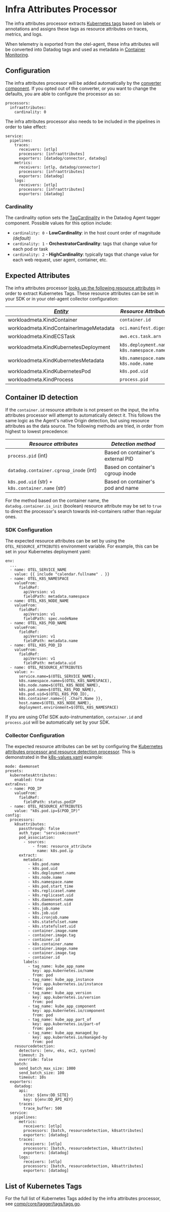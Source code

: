 # Infra Attributes Processor

The infra attributes processor extracts [Kubernetes tags](https://docs.datadoghq.com/containers/kubernetes/tag/?tab=datadogoperator#out-of-the-box-tags) based on labels or annotations and assigns these tags as resource attributes on traces, metrics, and logs.

When telemetry is exported from the otel-agent, these infra attributes will be converted into Datadog tags and used as metadata in [Container Monitoring](https://docs.datadoghq.com/containers/).

## Configuration

The infra attributes processor will be added automatically by the [converter component](../../../../converter/README.md). If you opted out of the converter, or you want to change the defaults, you are able to configure the processor as so:
```
processors:
  infraattributes:
    cardinality: 0
```

The infra attributes processor also needs to be included in the pipelines in order to take effect:
```
service:
  pipelines:
    traces:
      receivers: [otlp]
      processors: [infraattributes]
      exporters: [datadog/connector, datadog]
    metrics:
      receivers: [otlp, datadog/connector]
      processors: [infraattributes]
      exporters: [datadog]
    logs:
      receivers: [otlp]
      processors: [infraattributes]
      exporters: [datadog]
```

### Cardinality
The cardinality option sets the [TagCardinality](../../../../../../comp/core/tagger/README.md#tagcardinality) in the Datadog Agent tagger component. Possible values for this option include:
* `cardinality: 0` - **LowCardinality**: in the host count order of magnitude *(default)*
* `cardinality: 1` - **OrchestratorCardinality**: tags that change value for each pod or task
* `cardinality: 2` - **HighCardinality**: typically tags that change value for each web request, user agent, container, etc.

## Expected Attributes

The infra attributes processor [looks up the following resource attributes](https://github.com/DataDog/datadog-agent/blob/a7e58c617398e40e4d9f730f855b5bda963f3d42/comp/otelcol/otlp/components/processor/infraattributesprocessor/common.go#L90-L125) in order to extract Kubernetes Tags. These resource attributes can be set in your SDK or in your otel-agent collector configuration:

| *[Entity](../../../../../../comp/core/tagger/README.md#entity-ids)*  | *Resource Attributes*                       |
|----------------------------------------------------------------------|---------------------------------------------|
| workloadmeta.KindContainer                                           | `container.id`                              |
| workloadmeta.KindContainerImageMetadata                              | `oci.manifest.digest`                        |
| workloadmeta.KindECSTask                                             | `aws.ecs.task.arn`                          |
| workloadmeta.KindKubernetesDeployment                                | `k8s.deployment.name`, `k8s.namespace.name` |
| workloadmeta.KindKubernetesMetadata                                  | `k8s.namespace.name`, `k8s.node.name`       |
| workloadmeta.KindKubernetesPod                                       | `k8s.pod.uid`                               |
| workloadmeta.KindProcess                                             | `process.pid`                               |

## Container ID detection

If the `container.id` resource attribute is not present on the input, the infra attributes processor will attempt to automatically
detect it. This follows the same logic as the Agent's native Origin detection, but using resource attributes as the data source.
The following methods are tried, in order from highest to lowest precedence:

| *Resource attributes*                            | *Detection method*                |
|--------------------------------------------------|-----------------------------------|
| `process.pid` (int)                              | Based on container's external PID |
| `datadog.container.cgroup_inode` (int)           | Based on container's cgroup inode |
| `k8s.pod.uid` (str) + `k8s.container.name` (str) | Based on container's pod and name |

For the method based on the container name, the `datadog.container.is_init` (boolean) resource attribute may be set to `true` to
direct the processor's search towards init-containers rather than regular ones.

### SDK Configuration

The expected resource attributes can be set by using the `OTEL_RESOURCE_ATTRIBUTES` environment variable. For example, this can be set in your Kubernetes deployment yaml:
```
env:
  ...
  - name: OTEL_SERVICE_NAME
    value: {{ include "calendar.fullname" . }}
  - name: OTEL_K8S_NAMESPACE
    valueFrom:
      fieldRef:
        apiVersion: v1
        fieldPath: metadata.namespace
  - name: OTEL_K8S_NODE_NAME
    valueFrom:
      fieldRef:
        apiVersion: v1
        fieldPath: spec.nodeName
  - name: OTEL_K8S_POD_NAME
    valueFrom:
      fieldRef:
        apiVersion: v1
        fieldPath: metadata.name
  - name: OTEL_K8S_POD_ID
    valueFrom:
      fieldRef:
        apiVersion: v1
        fieldPath: metadata.uid
  - name: OTEL_RESOURCE_ATTRIBUTES
    value: >-
      service.name=$(OTEL_SERVICE_NAME),
      k8s.namespace.name=$(OTEL_K8S_NAMESPACE),
      k8s.node.name=$(OTEL_K8S_NODE_NAME),
      k8s.pod.name=$(OTEL_K8S_POD_NAME),
      k8s.pod.uid=$(OTEL_K8S_POD_ID),
      k8s.container.name={{ .Chart.Name }},
      host.name=$(OTEL_K8S_NODE_NAME),
      deployment.environment=$(OTEL_K8S_NAMESPACE)
```

If you are using OTel SDK auto-instrumentation, `container.id` and `process.pid` will be automatically set by your SDK.

### Collector Configuration

The expected resource attributes can be set by configuring the [Kubernetes attributes processor and resource detection processor](https://docs.datadoghq.com/opentelemetry/collector_exporter/hostname_tagging/?tab=kubernetesdaemonset). This is demonstrated in the [k8s-values.yaml](https://github.com/open-telemetry/opentelemetry-collector-contrib/blob/main/exporter/datadogexporter/examples/k8s-chart/k8s-values.yaml) example:
```
mode: daemonset
presets:
  kubernetesAttributes:
    enabled: true
extraEnvs:
  - name: POD_IP
    valueFrom:
      fieldRef:
        fieldPath: status.podIP
  - name: OTEL_RESOURCE_ATTRIBUTES
    value: "k8s.pod.ip=$(POD_IP)"
config:
  processors:
    k8sattributes:
      passthrough: false
      auth_type: "serviceAccount"
      pod_association:
        - sources:
            - from: resource_attribute
              name: k8s.pod.ip
      extract:
        metadata:
          - k8s.pod.name
          - k8s.pod.uid
          - k8s.deployment.name
          - k8s.node.name
          - k8s.namespace.name
          - k8s.pod.start_time
          - k8s.replicaset.name
          - k8s.replicaset.uid
          - k8s.daemonset.name
          - k8s.daemonset.uid
          - k8s.job.name
          - k8s.job.uid
          - k8s.cronjob.name
          - k8s.statefulset.name
          - k8s.statefulset.uid
          - container.image.name
          - container.image.tag
          - container.id
          - k8s.container.name
          - container.image.name
          - container.image.tag
          - container.id
        labels:
          - tag_name: kube_app_name
            key: app.kubernetes.io/name
            from: pod
          - tag_name: kube_app_instance
            key: app.kubernetes.io/instance
            from: pod
          - tag_name: kube_app_version
            key: app.kubernetes.io/version
            from: pod
          - tag_name: kube_app_component
            key: app.kubernetes.io/component
            from: pod
          - tag_name: kube_app_part_of
            key: app.kubernetes.io/part-of
            from: pod
          - tag_name: kube_app_managed_by
            key: app.kubernetes.io/managed-by
            from: pod
    resourcedetection:
      detectors: [env, eks, ec2, system]
      timeout: 2s
      override: false
    batch:
      send_batch_max_size: 1000
      send_batch_size: 100
      timeout: 10s
  exporters:
    datadog:
      api:
        site: ${env:DD_SITE}
        key: ${env:DD_API_KEY}
      traces:
        trace_buffer: 500
  service:
    pipelines:
      metrics:
        receivers: [otlp]
        processors: [batch, resourcedetection, k8sattributes]
        exporters: [datadog]
      traces:
        receivers: [otlp]
        processors: [batch, resourcedetection, k8sattributes]
        exporters: [datadog]
      logs:
        receivers: [otlp]
        processors: [batch, resourcedetection, k8sattributes]
        exporters: [datadog]
```

## List of Kubernetes Tags

For the full list of Kubernetes Tags added by the infra attributes processor, see [comp/core/tagger/tags/tags.go](../../../../../../comp/core/tagger/tags/tags.go).
